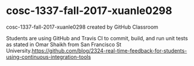 # cosc-1337-fall-2017-xuanle0298
cosc-1337-fall-2017-xuanle0298 created by GitHub  Classroom

Students are using GitHub and Travis CI to commit, build, and run unit tests as stated in Omar Shaikh from San Francisco St University.https://github.com/blog/2324-real-time-feedback-for-students-using-continuous-integration-tools
